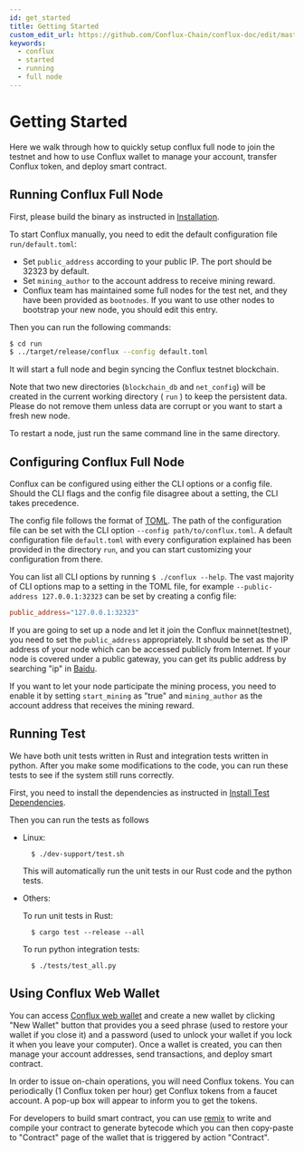 ```yaml
---
id: get_started
title: Getting Started
custom_edit_url: https://github.com/Conflux-Chain/conflux-doc/edit/master/docs/get_started.md
keywords:
  - conflux
  - started
  - running
  - full node
---
```


# Getting Started

Here we walk through how to quickly setup conflux full node to join the testnet and how to use Conflux wallet to manage your account, transfer Conflux token, and deploy smart contract.

## Running Conflux Full Node

First, please build the binary as instructed in [Installation](install.md#Install).

To start Conflux manually, you need to edit the default configuration file `run/default.toml`:

* Set `public_address` according to your public IP. The port should be 32323 by default.
* Set `mining_author` to the account address to receive mining reward.
* Conflux team has maintained some full nodes for the test net, and they have been provided as `bootnodes`. If you want to use other nodes to bootstrap your new node, you should edit this entry.

Then you can run the following commands:

```bash
$ cd run
$ ../target/release/conflux --config default.toml
```

It will start a full node and begin syncing the Conflux testnet blockchain. 

Note that two new directories (`blockchain_db` and `net_config`) will be created in the current working directory ( `run` ) to keep the persistent data. Please do not remove them unless data are corrupt or you want to start a fresh new node.

To restart a node, just run the same command line in the same directory.

## Configuring Conflux Full Node

Conflux can be configured using either the CLI options or a config file. Should the CLI flags and the config file disagree about a setting, the CLI takes precedence.  

The config file follows the format of [TOML](https://github.com/toml-lang/toml). The path of the configuration file can be set with the CLI option `--config path/to/conflux.toml`. A default configuration file `default.toml` with every configuration explained has been provided in the directory `run`, and you can start customizing your configuration from there.

You can list all CLI options by running  `$ ./conflux --help`. The vast majority of CLI options map to a setting in the TOML file, for example `--public-address 127.0.0.1:32323` can be set by creating a config file:

```toml
public_address="127.0.0.1:32323"
```

If you are going to set up a node and let it join the Conflux mainnet(testnet), you need to set the `public_address` appropriately. It should be set as the IP address of your node which can be accessed publicly from Internet. If your node is covered under a public gateway, you can get its public address by searching "ip" in [Baidu](https://www.baidu.com).

If you want to let your node participate the mining process, you need to enable it by setting `start_mining` as "true" and `mining_author` as the account address that receives the mining reward. 

## Running Test

We have both unit tests written in Rust and integration tests written in python. After you make some modifications to the code, you can run these tests to see if the system still runs correctly.

First, you need to install the dependencies as instructed in [Install Test Dependencies](install.md#install-test-dependencies).

Then you can run the tests as follows

* Linux:

        $ ./dev-support/test.sh

    This will automatically run the unit tests in our Rust code and the python tests.

* Others:

    To run unit tests in Rust:

        $ cargo test --release --all

    To run python integration tests:

        $ ./tests/test_all.py

    

## Using Conflux Web Wallet

You can access [Conflux web wallet](https://wallet.confluxscan.io) and 
create a new wallet by clicking "New Wallet" button that provides you a seed phrase 
(used to restore your wallet if you close it) and a password (used to unlock your wallet if you lock it 
when you leave your computer). Once a wallet is created, you can then manage your account addresses,
send transactions, and deploy smart contract.

In order to issue on-chain operations, you will need Conflux tokens. 
You can periodically (1 Conflux token per hour) get Conflux tokens from a faucet account.
A pop-up box will appear to inform you to get the tokens.  

For developers to build smart contract, you can use [remix](https://remix.ethereum.org) to write and compile your
contract to generate bytecode which you can then copy-paste to "Contract" page of the wallet
that is triggered by action "Contract".
